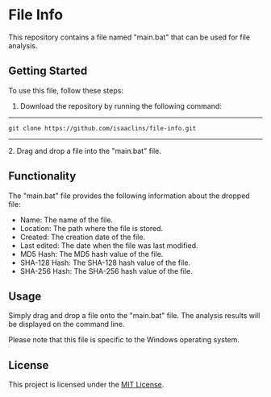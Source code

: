 # File Info

This repository contains a file named "main.bat" that can be used for file analysis.

## Getting Started

To use this file, follow these steps:

1. Download the repository by running the following command:
<hr></hr>

  ``git clone https://github.com/isaaclins/file-info.git``
<hr></hr>
2. Drag and drop a file into the "main.bat" file.

## Functionality

The "main.bat" file provides the following information about the dropped file:

- Name: The name of the file.
- Location: The path where the file is stored.
- Created: The creation date of the file.
- Last edited: The date when the file was last modified.
- MD5 Hash: The MD5 hash value of the file.
- SHA-128 Hash: The SHA-128 hash value of the file.
- SHA-256 Hash: The SHA-256 hash value of the file.

## Usage

Simply drag and drop a file onto the "main.bat" file. The analysis results will be displayed on the command line.

Please note that this file is specific to the Windows operating system.

## License

This project is licensed under the [MIT License](LICENSE).
